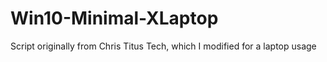 # Win10-Minimal-XLaptop
Script originally from Chris Titus Tech, which I modified for a laptop usage
